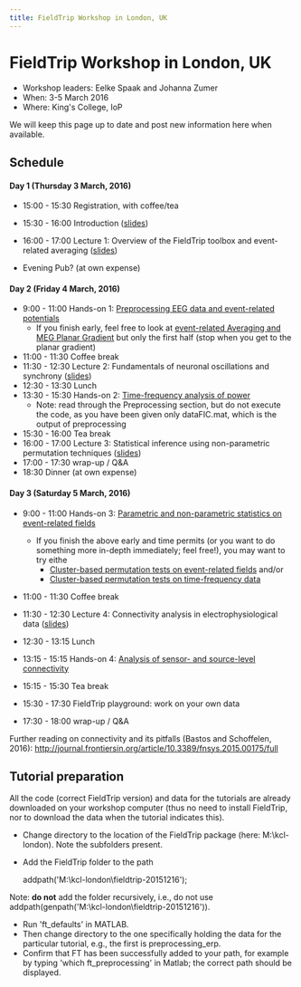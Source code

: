 ```yaml
---
title: FieldTrip Workshop in London, UK
---
```


# FieldTrip Workshop in London, UK

- Workshop leaders: Eelke Spaak and Johanna Zumer
- When: 3-5 March 2016
- Where: King's College, IoP

We will keep this page up to date and post new information here when available.

## Schedule

#### Day 1 (Thursday 3 March, 2016)

- 15:00 - 15:30 Registration, with coffee/tea
- 15:30 - 16:00 Introduction ([slides](https://dl.dropboxusercontent.com/u/4023322/kcl-london-slides/0_overview_Eelke.pptx))
- 16:00 - 17:00 Lecture 1: Overview of the FieldTrip toolbox and event-related averaging ([slides](https://dl.dropboxusercontent.com/u/4023322/kcl-london-slides/1_Intro_preprocessingEEG_Johanna_KCLondon.pptx))

- Evening Pub? (at own expense)

#### Day 2 (Friday 4 March, 2016)

- 9:00 - 11:00 Hands-on 1: [Preprocessing EEG data and event-related potentials](/tutorial/preprocessing_erp)
  - If you finish early, feel free to look at [event-related Averaging and MEG Planar Gradient](/tutorial/eventrelatedaveraging) but only the first half (stop when you get to the planar gradient)
- 11:00 - 11:30 Coffee break
- 11:30 - 12:30 Lecture 2: Fundamentals of neuronal oscillations and synchrony ([slides](https://dl.dropboxusercontent.com/u/4023322/kcl-london-slides/2_frequency_oscillations_johanna_KCLondon.pptx))
- 12:30 - 13:30 Lunch
- 13:30 - 15:30 Hands-on 2: [Time-frequency analysis of power](/tutorial/timefrequencyanalysis)
  - Note: read through the Preprocessing section, but do not execute the code, as you have been given only dataFIC.mat, which is the output of preprocessing
- 15:30 - 16:00 Tea break
- 16:00 - 17:00 Lecture 3: Statistical inference using non-parametric permutation techniques ([slides](https://dl.dropboxusercontent.com/u/4023322/kcl-london-slides/3.%20cluster%20statistics%20%28Eelke%29.pptx))
- 17:00 - 17:30 wrap-up / Q&A
- 18:30 Dinner (at own expense)

#### Day 3 (Saturday 5 March, 2016)

- 9:00 - 11:00 Hands-on 3: [Parametric and non-parametric statistics on event-related fields](/tutorial/eventrelatedstatistics)

  - If you finish the above early and time permits (or you want to do something more in-depth immediately; feel free!), you may want to try eithe
    - [Cluster-based permutation tests on event-related fields](/tutorial/cluster_permutation_timelock) and/or
    - [Cluster-based permutation tests on time-frequency data](/tutorial/cluster_permutation_freq)

- 11:00 - 11:30 Coffee break

- 11:30 - 12:30 Lecture 4: Connectivity analysis in electrophysiological data ([slides](https://dl.dropboxusercontent.com/u/4023322/kcl-london-slides/4.%20connectivity%20analysis%20%28Eelke%29.pptx))

- 12:30 - 13:15 Lunch
- 13:15 - 15:15 Hands-on 4: [Analysis of sensor- and source-level connectivity](/tutorial/connectivity)
- 15:15 - 15:30 Tea break
- 15:30 - 17:30 FieldTrip playground: work on your own data
- 17:30 - 18:00 wrap-up / Q&A

Further reading on connectivity and its pitfalls (Bastos and Schoffelen, 2016): <http://journal.frontiersin.org/article/10.3389/fnsys.2015.00175/full>

## Tutorial preparation

All the code (correct FieldTrip version) and data for the tutorials are already downloaded on your workshop computer (thus no need to install FieldTrip, nor to download the data when the tutorial indicates this).

- Change directory to the location of the FieldTrip package (here: M:\kcl-london). Note the subfolders present.
- Add the FieldTrip folder to the path

  addpath('M:\kcl-london\fieldtrip-20151216');

Note: **do not** add the folder recursively, i.e., do not use addpath(genpath('M:\kcl-london\fieldtrip-20151216')).

- Run 'ft_defaults' in MATLAB.
- Then change directory to the one specifically holding the data for the particular tutorial, e.g., the first is preprocessing_erp.
- Confirm that FT has been successfully added to your path, for example by typing 'which ft_preprocessing' in Matlab; the correct path should be displayed.
